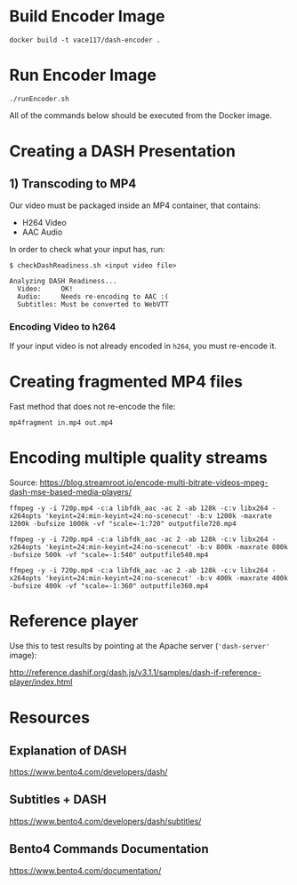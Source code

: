 # Build Encoder Image
```text
docker build -t vace117/dash-encoder .
```

# Run Encoder Image
```text
./runEncoder.sh
```

All of the commands below should be executed from the Docker image.

# Creating a DASH Presentation

## 1) Transcoding to MP4
Our video must be packaged inside an MP4 container, that contains:
* H264 Video
* AAC Audio

In order to check what your input has, run:
```text
$ checkDashReadiness.sh <input video file>

Analyzing DASH Readiness...
  Video:     OK!
  Audio:     Needs re-encoding to AAC :(
  Subtitles: Must be converted to WebVTT
```

### Encoding Video to h264
If your input video is not already encoded in `h264`, you must re-encode it.



# Creating fragmented MP4 files
Fast method that does not re-encode the file:
```text
mp4fragment in.mp4 out.mp4
```


# Encoding multiple quality streams
Source: https://blog.streamroot.io/encode-multi-bitrate-videos-mpeg-dash-mse-based-media-players/

```text
ffmpeg -y -i 720p.mp4 -c:a libfdk_aac -ac 2 -ab 128k -c:v libx264 -x264opts 'keyint=24:min-keyint=24:no-scenecut' -b:v 1200k -maxrate 1200k -bufsize 1000k -vf "scale=-1:720" outputfile720.mp4
```

```text
ffmpeg -y -i 720p.mp4 -c:a libfdk_aac -ac 2 -ab 128k -c:v libx264 -x264opts 'keyint=24:min-keyint=24:no-scenecut' -b:v 800k -maxrate 800k -bufsize 500k -vf "scale=-1:540" outputfile540.mp4
```

```text
ffmpeg -y -i 720p.mp4 -c:a libfdk_aac -ac 2 -ab 128k -c:v libx264 -x264opts 'keyint=24:min-keyint=24:no-scenecut' -b:v 400k -maxrate 400k -bufsize 400k -vf "scale=-1:360" outputfile360.mp4
```

# Reference player
Use this to test results by pointing at the Apache server (`'dash-server'` image):

http://reference.dashif.org/dash.js/v3.1.1/samples/dash-if-reference-player/index.html

# Resources
## Explanation of DASH
https://www.bento4.com/developers/dash/

## Subtitles + DASH
https://www.bento4.com/developers/dash/subtitles/

## Bento4 Commands Documentation
https://www.bento4.com/documentation/